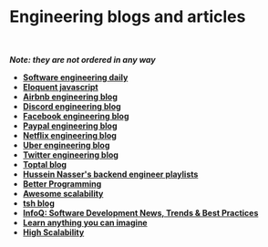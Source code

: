 # Engineering blogs and articles 



<br />

***Note: they are not ordered in any way***

* **[Software engineering daily](https://softwareengineeringdaily.com)**
* **[Eloquent javascript](https://eloquentjavascript.net/)**
* **[Airbnb engineering blog](https://medium.com/airbnb-engineering)**
* **[Discord engineering blog](https://blog.discord.com/tagged/engineering)**
* **[Facebook engineering blog](https://engineering.fb.com)**
* **[Paypal engineering blog](https://medium.com/paypal-engineering)**
* **[Netflix engineering blog](https://netflixtechblog.com)**
* **[Uber engineering blog](https://eng.uber.com)**
* **[Twitter engineering blog](https://blog.twitter.com/engineering/en_us.html)**
* **[Toptal blog](https://www.toptal.com/developers/blog)**
* **[Hussein Nasser's backend engineer playlists](https://www.husseinnasser.com/p/software-engineering-videos.html)**
* **[Better Programming](https://betterprogramming.pub)**
* **[Awesome scalability](http://awesome-scalability.com)**
* **[tsh blog](https://tsh.io/blog/)**
* **[InfoQ: Software Development News, Trends & Best Practices](https://www.infoq.com)**
* **[Learn anything you can imagine](https://www.tutorialspoint.com/tutorialslibrary.htm)**
* **[High Scalability](http://highscalability.com)**
